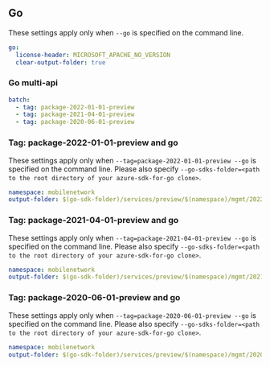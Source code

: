 ## Go

These settings apply only when `--go` is specified on the command line.

```yaml $(go)
go:
  license-header: MICROSOFT_APACHE_NO_VERSION
  clear-output-folder: true
```

### Go multi-api

```yaml $(go) && $(multiapi)
batch:
  - tag: package-2022-01-01-preview
  - tag: package-2021-04-01-preview
  - tag: package-2020-06-01-preview
```

### Tag: package-2022-01-01-preview and go

These settings apply only when `--tag=package-2022-01-01-preview --go` is specified on the command line.
Please also specify `--go-sdks-folder=<path to the root directory of your azure-sdk-for-go clone>`.

```yaml $(tag) == 'package-2022-01-01-preview' && $(go)
namespace: mobilenetwork
output-folder: $(go-sdk-folder)/services/preview/$(namespace)/mgmt/2022-01-01-preview/$(namespace)
```

### Tag: package-2021-04-01-preview and go

These settings apply only when `--tag=package-2021-04-01-preview --go` is specified on the command line.
Please also specify `--go-sdks-folder=<path to the root directory of your azure-sdk-for-go clone>`.

```yaml $(tag) == 'package-2021-04-01-preview' && $(go)
namespace: mobilenetwork
output-folder: $(go-sdk-folder)/services/preview/$(namespace)/mgmt/2021-04-01-preview/$(namespace)
```

### Tag: package-2020-06-01-preview and go

These settings apply only when `--tag=package-2020-06-01-preview --go` is specified on the command line.
Please also specify `--go-sdks-folder=<path to the root directory of your azure-sdk-for-go clone>`.

```yaml $(tag) == 'package-2020-06-01-preview' && $(go)
namespace: mobilenetwork
output-folder: $(go-sdk-folder)/services/preview/$(namespace)/mgmt/2020-06-01-preview/$(namespace)
```
